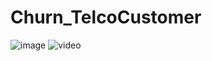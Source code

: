 # Churn_TelcoCustomer
![image](https://user-images.githubusercontent.com/82174541/210565911-3e74eae9-0bfc-4c58-91a4-2424777d2090.png)
![video](https://camo.githubusercontent.com/e33bd53e6b7096cd81bc40e157ef55ff90bf8b04505edfe7f9925e65e1507776/68747470733a2f2f626c6f672e616363657373646576656c6f706d656e742e636f6d2f68732d66732f68756266732f6d61676e6574253230637573746f6d6572732e6769663f77696474683d343633266e616d653d6d61676e6574253230637573746f6d6572732e676966)
